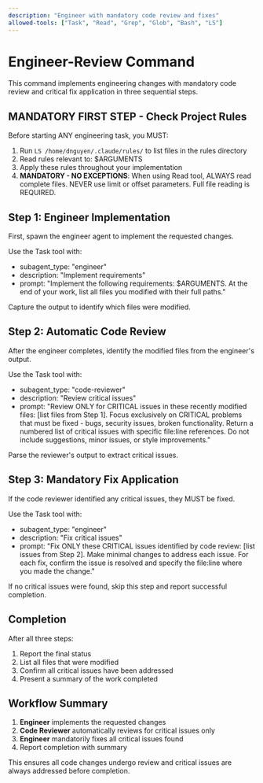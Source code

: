 ```yaml
---
description: "Engineer with mandatory code review and fixes"
allowed-tools: ["Task", "Read", "Grep", "Glob", "Bash", "LS"]
---
```


# Engineer-Review Command

This command implements engineering changes with mandatory code review and critical fix application in three sequential steps.

## MANDATORY FIRST STEP - Check Project Rules

Before starting ANY engineering task, you MUST:

1. Run `LS /home/dnguyen/.claude/rules/` to list files in the rules directory
2. Read rules relevant to: $ARGUMENTS
3. Apply these rules throughout your implementation
4. **MANDATORY - NO EXCEPTIONS**: When using Read tool, ALWAYS read complete files. NEVER use limit or offset parameters. Full file reading is REQUIRED.

## Step 1: Engineer Implementation

First, spawn the engineer agent to implement the requested changes.

Use the Task tool with:
- subagent_type: "engineer"
- description: "Implement requirements"
- prompt: "Implement the following requirements: $ARGUMENTS. At the end of your work, list all files you modified with their full paths."

Capture the output to identify which files were modified.

## Step 2: Automatic Code Review

After the engineer completes, identify the modified files from the engineer's output.

Use the Task tool with:
- subagent_type: "code-reviewer"
- description: "Review critical issues"
- prompt: "Review ONLY for CRITICAL issues in these recently modified files: [list files from Step 1]. Focus exclusively on CRITICAL problems that must be fixed - bugs, security issues, broken functionality. Return a numbered list of critical issues with specific file:line references. Do not include suggestions, minor issues, or style improvements."

Parse the reviewer's output to extract critical issues.

## Step 3: Mandatory Fix Application

If the code reviewer identified any critical issues, they MUST be fixed.

Use the Task tool with:
- subagent_type: "engineer"
- description: "Fix critical issues"
- prompt: "Fix ONLY these CRITICAL issues identified by code review: [list issues from Step 2]. Make minimal changes to address each issue. For each fix, confirm the issue is resolved and specify the file:line where you made the change."

If no critical issues were found, skip this step and report successful completion.

## Completion

After all three steps:
1. Report the final status
2. List all files that were modified
3. Confirm all critical issues have been addressed
4. Present a summary of the work completed

## Workflow Summary

1. **Engineer** implements the requested changes
2. **Code Reviewer** automatically reviews for critical issues only
3. **Engineer** mandatorily fixes all critical issues found
4. Report completion with summary

This ensures all code changes undergo review and critical issues are always addressed before completion.